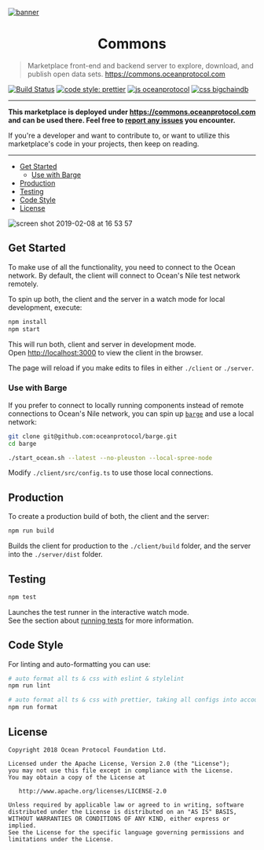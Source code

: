 [![banner](https://raw.githubusercontent.com/oceanprotocol/art/master/github/repo-banner%402x.png)](https://oceanprotocol.com)

<h1 align="center">Commons</h1>

> Marketplace front-end and backend server to explore, download, and publish open data sets.
> https://commons.oceanprotocol.com

[![Build Status](https://travis-ci.com/oceanprotocol/commons.svg?token=3psqw6c8KMDqfdGQ2x6d&branch=master)](https://travis-ci.com/oceanprotocol/commons)
[![code style: prettier](https://img.shields.io/badge/code_style-prettier-7b1173.svg?style=flat-square)](https://github.com/prettier/prettier)
[![js oceanprotocol](https://img.shields.io/badge/js-oceanprotocol-7b1173.svg)](https://github.com/oceanprotocol/eslint-config-oceanprotocol)
[![css bigchaindb](https://img.shields.io/badge/css-bigchaindb-39BA91.svg)](https://github.com/bigchaindb/stylelint-config-bigchaindb)

---

**This marketplace is deployed under https://commons.oceanprotocol.com and can be used there. Feel free to [report any issues](https://github.com/oceanprotocol/commons/issues) you encounter.**

If you're a developer and want to contribute to, or want to utilize this marketplace's code in your projects, then keep on reading.

---

- [Get Started](#get-started)
  - [Use with Barge](#use-with-barge)
- [Production](#production)
- [Testing](#testing)
- [Code Style](#code-style)
- [License](#license)

<img alt="screen shot 2019-02-08 at 16 53 57" src="https://user-images.githubusercontent.com/90316/52489283-27080e80-2bc2-11e9-8ec0-508c21eb86f7.png">

## Get Started

To make use of all the functionality, you need to connect to the Ocean network. By default, the client will connect to Ocean's Nile test network remotely.

To spin up both, the client and the server in a watch mode for local development, execute:

```bash
npm install
npm start
```

This will run both, client and server in development mode.<br>
Open [http://localhost:3000](http://localhost:3000) to view the client in the browser.

The page will reload if you make edits to files in either `./client` or `./server`.

### Use with Barge

If you prefer to connect to locally running components instead of remote connections to Ocean's Nile network, you can spin up [`barge`](https://github.com/oceanprotocol/barge) and use a local network:

```bash
git clone git@github.com:oceanprotocol/barge.git
cd barge

./start_ocean.sh --latest --no-pleuston --local-spree-node
```

Modify `./client/src/config.ts` to use those local connections.

## Production

To create a production build of both, the client and the server:

```bash
npm run build
```

Builds the client for production to the `./client/build` folder, and the server into the `./server/dist` folder.

## Testing

```bash
npm test
```

Launches the test runner in the interactive watch mode.<br>
See the section about [running tests](https://facebook.github.io/create-react-app/docs/running-tests) for more information.

## Code Style

For linting and auto-formatting you can use:

```bash
# auto format all ts & css with eslint & stylelint
npm run lint

# auto format all ts & css with prettier, taking all configs into account
npm run format
```

## License

```text
Copyright 2018 Ocean Protocol Foundation Ltd.

Licensed under the Apache License, Version 2.0 (the "License");
you may not use this file except in compliance with the License.
You may obtain a copy of the License at

   http://www.apache.org/licenses/LICENSE-2.0

Unless required by applicable law or agreed to in writing, software
distributed under the License is distributed on an "AS IS" BASIS,
WITHOUT WARRANTIES OR CONDITIONS OF ANY KIND, either express or implied.
See the License for the specific language governing permissions and
limitations under the License.
```
